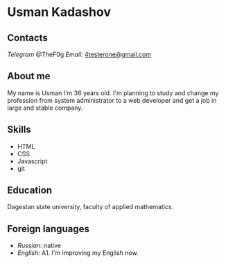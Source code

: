 # Usman Kadashov

## Contacts ##

*Telegram* @TheF0g
*Email:* 4testerone@gmail.com

## About me

My name is Usman I'm 36 years old. I'm planning to study and change my profession from system administrator to a web developer and get a job in large and stable company. 

## Skills

* HTML
* CSS
* Javascript
* git

## Education

Dagestan state university, faculty of applied mathematics.

## Foreign languages

* *Russian:* native
* *English:* A1. I'm improving my English now.